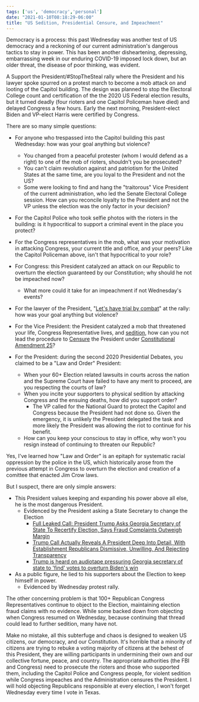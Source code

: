 ```yaml
---
tags: ['us', 'democracy','personal']
date: "2021-01-10T08:18:29-06:00"
title: "US Sedition, Presidential Censure, and Impeachment"
---
```

Democracy is a process: this past Wednesday was another test of US democracy and a reckoning of our current administration's dangerous tactics to stay in power. This has been another disheartening, depressing, embarrassing week in our enduring COVID-19 imposed lock down, but an older threat, the disease of poor thinking, was evident.

<!--more-->

A Support the President/#StopTheSteal rally where the President and his lawyer spoke spurred on a protest march to become a mob attack on and looting of the Capitol building. The design was planned to stop the Electoral College count and certification of the the 2020 US Federal election results, but it turned deadly (four rioters and one Capitol Policeman have died) and delayed Congress a few hours. Early the next morning, President-elect Biden and VP-elect Harris were certified by Congress.

There are so many simple questions:

- For anyone who trespassed into the Capitol building this past Wednesday: how was your goal anything but violence?
  - You changed from a peaceful protester (whom I would defend as a right) to one of the mob of rioters, shouldn't you be prosecuted?
  - You can't claim revolution against and patriotism for the United States at the same time, are you loyal to the President and not the US?
  - Some were looking to find and hang the "traitorous" Vice President of the current administration, who led the Senate Electoral College session. How can you reconcile loyalty to the President and not the VP unless the election was the only factor in your decision?

- For the Capitol Police who took selfie photos with the rioters in the building: is it hypocritical to support a criminal event in the place you protect?
- For the Congress representatives in the mob, what was your motivation in attacking Congress, your current title and office, and your peers? Like the Capitol Policeman above, isn't that hypocritical to your role?
- For Congress: this President catalyzed an attack on our Republic to overturn the election guaranteed by our Constitution; why should he not be impeached now?
  - What more could it take for an impeachment if not Wednesday's events?
- For the lawyer of the President, "[Let's have trial by combat](https://www.snopes.com/fact-check/giuliani-rally-speech/)" at the rally: how was your goal anything but violence?
- For the Vice President: the President catalyzed a mob that threatened your life, Congress Representative lives, and [sedition](https://en.wiktionary.org/wiki/sedition), how can you not lead the procedure to [Censure](https://en.wikipedia.org/wiki/Censure_in_the_United_States) the President under [Constitutional Amendment 25](https://en.wikipedia.org/wiki/Twenty-fifth_Amendment_to_the_United_States_Constitution)?
- For the President: during the second 2020 Presidential Debates, you claimed to be a "Law and Order" President:
  - When your 60+ Election related lawsuits in courts across the nation and the Supreme Court have failed to have any merit to proceed, are you respecting the courts of law?
  - When you incite your supporters to physical sedition by attacking Congress and the ensuing deaths, how did you support order?
    - The VP called for the National Guard to protect the Capitol and Congress because the President had not done so. Given the emergency, it is unlikely the President delegated the task and more likely the President was allowing the riot to continue for his benefit.
  - How can you keep your conscious to stay in office, why won't you resign instead of continuing to threaten our Republic?

Yes, I've learned how "Law and Order" is an epitaph for systematic racial oppression by the police in the US, which historically arose from the previous attempt in Congress to overturn the election and creation of a comittee that enacted Jim Crow laws.

But I suspect, there are only simple answers:

- This President values keeping and expanding his power above all else, he is the most dangerous President.
  - Evidenced by the President asking a State Secretary to change the Election
    - [Full Leaked Call: President Trump Asks Georgia Secretary of State To Recertify Election, Says Fraud Complaints Outweigh Margin](https://www.realclearpolitics.com/video/2021/01/03/full_leaked_call_president_trump_asks_georgia_secretary_of_state_to_recertify_election_says_fraud_complaints_outway_margin.html)
    - [Trump Call Actually Reveals A President Deep Into Detail, With Establishment Republicans Dismissive, Unwilling, And Rejecting Transparency](https://thenationalpulse.com/analysis/trump-call-actually-reveals-detail/)
    - [Trump is heard on audiotape pressuring Georgia secretary of state to 'find' votes to overturn Biden's win](https://www.usatoday.com/story/news/politics/elections/2021/01/03/trump-pressured-georgia-election-official-call-washington-post-report-says/4119948001/)
- As a public figure, he lied to his supporters about the Election to keep himself in power.
  - Evidenced by Wednesday protest rally.

The other concerning problem is that 100+ Republican Congress Representatives continue to object to the Election, maintaining election fraud claims with no evidence. While some backed down from objecting when Congress resumed on Wednesday, because continuing that thread could lead to further sedition, many have not.

Make no mistake, all this subterfuge and chaos is designed to weaken US citizens, our democracy, and our Constitution. It's horrible that a minority of citizens are trying to rebuke a voting majority of citizens at the behest of this President, they are willing participants in undermining their own and our collective fortune, peace, and country. The appropriate authorities (the FBI and Congress) need to prosecute the rioters and those who supported them, including the Capitol Police and Congress people, for violent sedition while Congress impeaches and the Administration censures the President. I will hold objecting Republicans responsible at every election, I won't forget Wednesday every time I vote in Texas.
